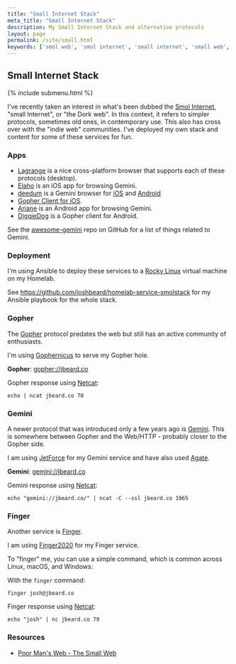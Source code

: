 ```yaml
---
title: "Small Internet Stack"
meta_title: "Small Internet Stack"
description: My Small Internet Stack and alternative protocols
layout: page
permalink: /site/small.html
keywords: ['smol web', 'smol internet', 'small internet', 'small web', 'gopher', 'gemini', 'gopher hole', 'gemini capsule', 'gopher site', 'gemini site', 'finger', 'alternative web', 'indie web', 'finger protocol', 'finger user']
---
```

## Small Internet Stack

{% include submenu.html %}

I've recently taken an interest in what's been dubbed the [Smol Internet](https://thedorkweb.substack.com/p/gopher-gemini-and-the-smol-internet?s=r),
"small Internet", or "the Dork web". In this context, it refers to simpler
protocols, sometimes old ones, in contemporary use. This also has cross over with the "indie web" communities.
I've deployed my own stack and content for some of these services for fun.

### Apps

* [Lagrange](https://gmi.skyjake.fi/lagrange/) is a nice cross-platform browser that supports each of these protocols (desktop).
* [Elaho](https://apps.apple.com/us/app/elaho/id1514950389) is an iOS app for browsing Gemini.
* [deedum](https://github.com/snoe/deedum) is a Gemini browser for [iOS](https://apps.apple.com/to/app/deedum/id1546810946) and [Android](https://play.google.com/store/apps/details?id=ca.snoe.deedum)
* [Gopher Client for iOS](https://apps.apple.com/us/app/gopher-client/id1235310088).
* [Ariane](https://play.google.com/store/apps/details?id=oppen.gemini.ariane) is an Android app for browsing Gemini.
* [DiggieDog](https://play.google.com/store/apps/details?id=com.afewroosloose.gopher) is a Gopher client for Android.

See the [awesome-gemini](https://github.com/kr1sp1n/awesome-gemini) repo on
GitHub for a list of things related to Gemini.

### Deployment

I'm using Ansible to deploy these services to a [Rocky Linux](https://rockylinux.org/)
virtual machine on my Homelab.

See <https://github.com/joshbeard/homelab-service-smolstack> for my Ansible
playbook for the whole stack.

### Gopher

The [Gopher](https://en.wikipedia.org/wiki/Gopher_(protocol)) protocol predates the web but still has an active
community of enthusiasts.

I'm using [Gophernicus](https://gophernicus.org/) to serve my Gopher hole.

__Gopher__: <a href="gopher://jbeard.co">gopher://jbeard.co</a>

Gopher response using [Netcat](https://www.varonis.com/blog/netcat-commands):

```shell
echo | ncat jbeard.co 70
```

### Gemini

A newer protocol that was introduced only a few years ago is
[Gemini](https://gemini.circumlunar.space/). This is somewhere between
Gopher and the Web/HTTP - probably closer to the Gopher side.

I am using [JetForce](https://github.com/michael-lazar/jetforce) for my
Gemini service and have also used [Agate](https://github.com/mbrubeck/agate).

__Gemini__: <a href="gemini://jbeard.co">gemini://jbeard.co</a>

Gemini response using [Netcat](https://www.varonis.com/blog/netcat-commands):

```shell
echo "gemini://jbeard.co/" | ncat -C --ssl jbeard.co 1965
```

### Finger

Another service is [Finger](https://en.wikipedia.org/wiki/Finger_%28protocol%29).

I am using [Finger2020](https://github.com/michael-lazar/finger2020) for my
Finger service.

To "finger" me, you can use a simple command, which is common across Linux, macOS, and Windows:

With the `finger` command:

```shell
finger josh@jbeard.co
```

Finger response using [Netcat](https://www.varonis.com/blog/netcat-commands):

```shell
echo "josh" | nc jbeard.co 79
```

### Resources

* [Poor Man's Web - The Small Web](https://zserge.com/posts/small-web/)
